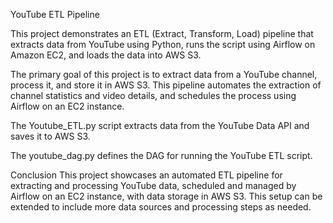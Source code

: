 YouTube ETL Pipeline

This project demonstrates an ETL (Extract, Transform, Load) pipeline that extracts data from YouTube using Python, runs the script using Airflow on Amazon EC2, and loads the data into AWS S3.

The primary goal of this project is to extract data from a YouTube channel, process it, and store it in AWS S3. This pipeline automates the extraction of channel statistics and video details, and schedules the process using Airflow on an EC2 instance.

The Youtube_ETL.py script extracts data from the YouTube Data API and saves it to AWS S3.

The youtube_dag.py defines the DAG for running the YouTube ETL script.

Conclusion
This project showcases an automated ETL pipeline for extracting and processing YouTube data, scheduled and managed by Airflow on an EC2 instance, with data storage in AWS S3. This setup can be extended to include more data sources and processing steps as needed.
